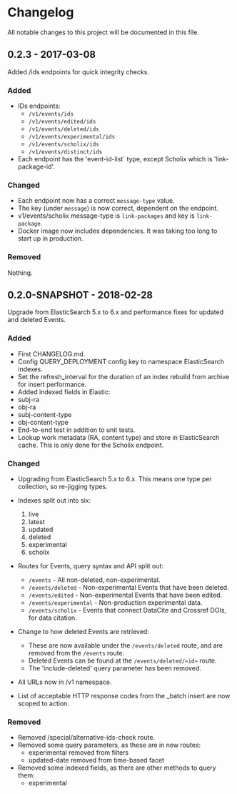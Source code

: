 # Changelog
All notable changes to this project will be documented in this file.

## 0.2.3 - 2017-03-08

Added /ids endpoints for quick integrity checks.

### Added

 - IDs endpoints:
   - `/v1/events/ids`
   - `/v1/events/edited/ids`
   - `/v1/events/deleted/ids`
   - `/v1/events/experimental/ids`
   - `/v1/events/scholix/ids`
   - `/v1/events/distinct/ids`
 - Each endpoint has the 'event-id-list` type, except Scholix which is 'link-package-id'.

### Changed
 - Each endpoint now has a correct `message-type` value.
 - The key (under `message`) is now correct, dependent on the endpoint.
 - v1/events/scholix message-type is `link-packages` and key is `link-package`.
 - Docker image now includes dependencies. It was taking too long to start up in production.

### Removed

Nothing.

## 0.2.0-SNAPSHOT - 2018-02-28

Upgrade from ElasticSearch 5.x to 6.x and performance fixes for updated and deleted Events.

### Added

- First CHANGELOG.md.
- Config QUERY_DEPLOYMENT config key to namespace ElasticSearch indexes.
- Set the refresh_interval for the duration of an index rebuild from archive for insert performance.
- Added indexed fields in Elastic:
 - subj-ra
 - obj-ra
 - subj-content-type
 - obj-content-type
- End-to-end test in addition to unit tests.
- Lookup work metadata (RA, content type) and store in ElasticSearch cache. This is only done for the Scholix endpoint.

### Changed
- Upgrading from ElasticSearch 5.x to 6.x. This means one type per collection, so re-jigging types.
- Indexes split out into six:
  1. live
  2. latest
  3. updated
  4. deleted
  5. experimental
  6. scholix

- Routes for Events, query syntax and API split out:
  - `/events` - All non-deleted, non-experimental.
  - `/events/deleted` - Non-experimental Events that have been deleted.
  - `/events/edited` - Non-experimental Events that have been edited.
  - `/events/experimental` - Non-production experimental data.
  - `/events/scholix` - Events that connect DataCite and Crossref DOIs, for data citation.
- Change to how deleted Events are retrieved:
  - These are now available under the `/events/deleted` route, and are removed from the `/events` route.
  - Deleted Events can be found at the `/events/deleted/«id»` route. 
  - The 'include-deleted' query parameter has been removed.
- All URLs now in /v1 namespace.
- List of acceptable HTTP response codes from the _batch insert are now scoped to action.


### Removed
- Removed /special/alternative-ids-check route.
- Removed some query parameters, as these are in new routes:
  - experimental removed from filters
  - updated-date removed from time-based facet
- Removed some indexed fields, as there are other methods to query them:
  - experimental
